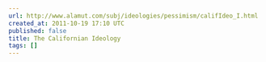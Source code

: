 ```yaml
---
url: http://www.alamut.com/subj/ideologies/pessimism/califIdeo_I.html
created_at: 2011-10-19 17:10 UTC
published: false
title: The Californian Ideology
tags: []
---
```



